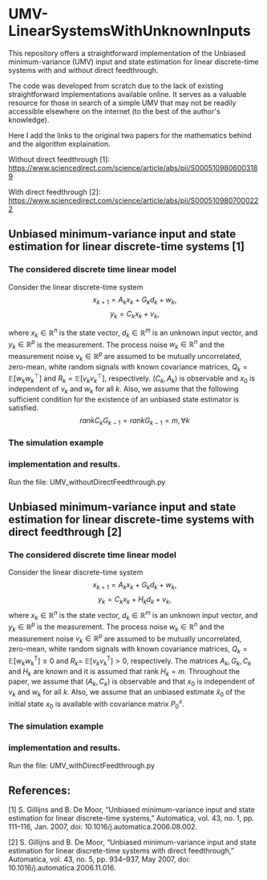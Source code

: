 # UMV-LinearSystemsWithUnknownInputs
This repository offers a straightforward implementation of the Unbiased minimum-variance (UMV) input and state estimation for linear discrete-time systems with and without direct feedthrough.

The code was developed from scratch due to the lack of existing straightforward implementations available online. It serves as a valuable resource for those in search of a simple UMV that may not be readily accessible elsewhere on the internet (to the best of the author's knowledge).

Here I add the links to the original two papers for the mathematics behind and the algorithm explaination. 

Without direct feedthrough [1]: https://www.sciencedirect.com/science/article/abs/pii/S0005109806003189

With direct feedthrough [2]: https://www.sciencedirect.com/science/article/abs/pii/S0005109807000222



## Unbiased minimum-variance input and state estimation for linear discrete-time systems [1]
### The considered discrete time linear model
Consider the linear discrete-time system
$$x_{k+1}=A_k x_k+G_k d_k+w_k,$$
$$y_k=C_k x_k+v_k,$$

where $x_k \in \mathbb{R}^n$ is the state vector, $d_k \in \mathbb{R}^m$ is an unknown input vector, and $y_k \in \mathbb{R}^p$ is the measurement. The process noise $w_k \in \mathbb{R}^n$ and the measurement noise $v_k \in \mathbb{R}^p$ are assumed to be mutually uncorrelated, zero-mean, white random signals with known covariance matrices, $Q_k=\mathbb{E}\left[w_k w_k^{\top}\right]$ and $R_k=\mathbb{E}\left[v_k v_k^{\top}\right]$, respectively. $\left(C_k, A_k\right)$ is observable and  $x_0$ is independent of $v_k$ and $w_k$ for all $k$. Also, we assume that the following sufficient condition for the existence of an unbiased state estimator is satisfied.
$$rank C_k G_{k-1}=rank G_{k-1}=m, \forall k$$

### The simulation example

### implementation and results. 
Run the file: UMV_withoutDirectFeedthrough.py

## Unbiased minimum-variance input and state estimation for linear discrete-time systems with direct feedthrough [2]
### The considered discrete time linear model
Consider the linear discrete-time system
$$x_{k+1} =A_k x_k+G_k d_k+w_k,$$
$$y_k =C_k x_k+H_k d_k+v_k,$$
where $x_k \in \mathbb{R}^n$ is the state vector, $d_k \in \mathbb{R}^m$ is an unknown input vector, and $y_k \in \mathbb{R}^p$ is the measurement. The process noise $w_k \in \mathbb{R}^n$ and the measurement noise $v_k \in \mathbb{R}^p$ are assumed to be mutually uncorrelated, zero-mean, white random signals with known covariance matrices, $Q_k=\mathbb{E}\left[w_k w_k^{\mathrm{T}}\right] \geqslant 0$ and $R_k=$ $\mathbb{E}\left[v_k v_k^{\mathrm{T}}\right]>0$, respectively. The matrices $A_k, G_k, C_k$ and $H_k$ are known and it is assumed that rank $H_k=m$. Throughout the paper, we assume that $\left(A_k, C_k\right)$ is observable and that $x_0$ is independent of $v_k$ and $w_k$ for all $k$. Also, we assume that an unbiased estimate $\hat{x}_0$ of the initial state $x_0$ is available with covariance matrix $P_0^x$.

### The simulation example


### implementation and results. 
Run the file: UMV_withDirectFeedthrough.py


## References:
[1] S. Gillijns and B. De Moor, “Unbiased minimum-variance input and state estimation for linear discrete-time systems,” Automatica, vol. 43, no. 1, pp. 111–116, Jan. 2007, doi: 10.1016/j.automatica.2006.08.002.

[2] S. Gillijns and B. De Moor, “Unbiased minimum-variance input and state estimation for linear discrete-time systems with direct feedthrough,” Automatica, vol. 43, no. 5, pp. 934–937, May 2007, doi: 10.1016/j.automatica.2006.11.016.
